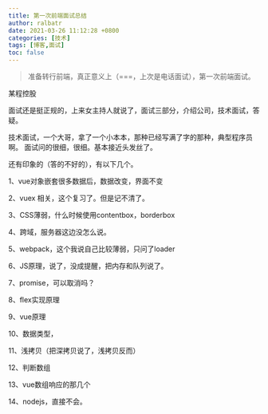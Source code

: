 ```yaml
---
title: 第一次前端面试总结
author: ralbatr
date: 2021-03-26 11:12:28 +0800
categories: [技术]
tags: [博客,面试]
toc: false
---
```


> 准备转行前端，真正意义上（===，上次是电话面试），第一次前端面试。

某程控股

面试还是挺正规的，上来女主持人就说了，面试三部分，介绍公司，技术面试，答疑。

技术面试，一个大哥，拿了一个小本本，那种已经写满了字的那种，典型程序员啊。
面试问的很细，很细。基本接近头发丝了。

还有印象的（答的不好的），有以下几个。

1、vue对象嵌套很多数据后，数据改变，界面不变

2、vuex 相关，这个复习了。但是记不清了。

3、CSS薄弱，什么时候使用contentbox，borderbox

4、跨域，服务器这边没怎么说。

5、webpack，这个我说自己比较薄弱，只问了loader

6、JS原理，说了，没成提醒，把内存和队列说了。

7、promise，可以取消吗？

8、flex实现原理

9、vue原理

10、数据类型，

11、浅拷贝（把深拷贝说了，浅拷贝反而）

12、判断数组

13、vue数组响应的那几个

14、nodejs，直接不会。
